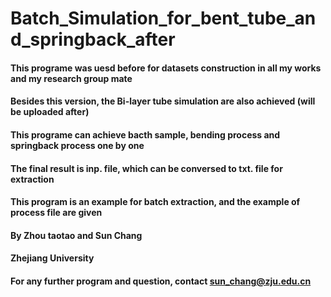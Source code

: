 # Batch_Simulation_for_bent_tube_and_springback_after

#### This programe was uesd before for datasets construction in all my works and my research group mate
#### Besides this version, the Bi-layer tube simulation are also achieved (will be uploaded after)

#### This programe can achieve bacth sample, bending process and springback process one by one 
#### The final result is inp. file, which can be conversed to txt. file for extraction

#### This program is an example for batch extraction, and the example of process file are given

#### By Zhou taotao and Sun Chang
#### Zhejiang University
#### For any further program and question, contact sun_chang@zju.edu.cn
